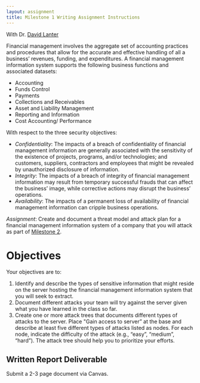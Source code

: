 ```yaml
---
layout: assignment
title: Milestone 1 Writing Assignment Instructions
---
```

With Dr. [David Lanter](https://community.mis.temple.edu/dlanter/)

Financial management involves the aggregate set of accounting practices and procedures that allow for the accurate and effective handling of all a business’ revenues, funding, and expenditures. A financial management information system supports the following business functions and associated datasets:

* Accounting
* Funds Control
* Payments
* Collections and Receivables
* Asset and Liability Management
* Reporting and Information
* Cost Accounting/ Performance

With respect to the three security objectives:

* *Confidentiality*: The impacts of a breach of confidentiality of financial management information are generally associated with the sensitivity of the existence of projects, programs, and/or technologies; and customers, suppliers, contractors and employees that might be revealed by unauthorized disclosure of information. 
* *Integrity*: The impacts of a breach of integrity of financial management information may result from temporary successful frauds that can affect the business’ image, while corrective actions may disrupt the business’ operations. 
* *Availability*: The impacts of a permanent loss of availability of financial management information can cripple business operations.

*Assignment*: Create and document a threat model and attack plan for a financial management information system of a company that you will attack as part of [Milestone 2](/security-assignments/milestone2).  

# Objectives 

Your objectives are to:

1. Identify and describe the types of sensitive information that might reside on the server hosting the financial management information system that you will seek to extract.
2. Document different attacks your team will try against the server given what you have learned in the class so far.
3. Create one or more attack trees that documents different types of attacks to the server. Place "Gain access to server” at the base and describe at least five different types of attacks listed as nodes. For each node, indicate the difficulty of the attack (e.g., “easy”, “medium”, “hard”). The attack tree should help you to prioritize your efforts.

## Written Report Deliverable

Submit a 2-3 page document via Canvas.